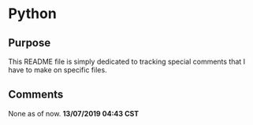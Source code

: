 # Python

## Purpose

This README file is simply dedicated to tracking special comments that I have to make on specific files.

## Comments

None as of now. **13/07/2019 04:43 CST**
